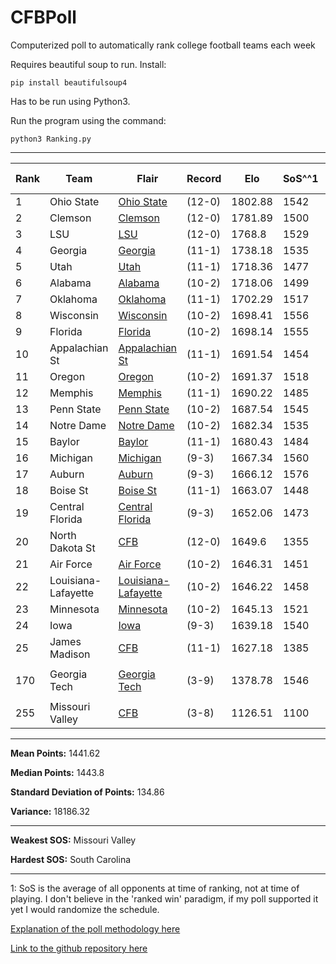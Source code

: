 # CFBPoll
Computerized poll to automatically rank college football teams each week

Requires beautiful soup to run. Install:

`pip install beautifulsoup4`

Has to be run using Python3.

Run the program using the command:

`python3 Ranking.py`

---

|Rank|Team|Flair|Record|Elo|SoS^^1|SoS Rank|Change|
|---|---|---|---|---|---|---|---|
|1|Ohio State|[Ohio State](#f/ohiostate)|(12-0)|1802.88|1542|24|N/A|
|2|Clemson|[Clemson](#f/clemson)|(12-0)|1781.89|1500|69|N/A|
|3|LSU|[LSU](#f/lsu)|(12-0)|1768.8|1529|36|N/A|
|4|Georgia|[Georgia](#f/georgia)|(11-1)|1738.18|1535|33|N/A|
|5|Utah|[Utah](#f/utah)|(11-1)|1718.36|1477|90|N/A|
|6|Alabama|[Alabama](#f/alabama)|(10-2)|1718.06|1499|73|N/A|
|7|Oklahoma|[Oklahoma](#f/oklahoma)|(11-1)|1702.29|1517|58|N/A|
|8|Wisconsin|[Wisconsin](#f/wisconsin)|(10-2)|1698.41|1556|7|N/A|
|9|Florida|[Florida](#f/florida)|(10-2)|1698.14|1555|9|N/A|
|10|Appalachian St|[Appalachian St](#f/appalachianstate)|(11-1)|1691.54|1454|109|N/A|
|11|Oregon|[Oregon](#f/oregon)|(10-2)|1691.37|1518|56|N/A|
|12|Memphis|[Memphis](#f/memphis)|(11-1)|1690.22|1485|82|N/A|
|13|Penn State|[Penn State](#f/pennstate)|(10-2)|1687.54|1545|19|N/A|
|14|Notre Dame|[Notre Dame](#f/notredame)|(10-2)|1682.34|1535|33|N/A|
|15|Baylor|[Baylor](#f/baylor)|(11-1)|1680.43|1484|84|N/A|
|16|Michigan|[Michigan](#f/michigan)|(9-3)|1667.34|1560|6|N/A|
|17|Auburn|[Auburn](#f/auburn)|(9-3)|1666.12|1576|2|N/A|
|18|Boise St|[Boise St](#f/boisestate)|(11-1)|1663.07|1448|115|N/A|
|19|Central Florida|[Central Florida](#f/ucf)|(9-3)|1652.06|1473|95|N/A|
|20|North Dakota St|[CFB](#f/cfb)|(12-0)|1649.6|1355|204|N/A|
|21|Air Force|[Air Force](#f/airforce)|(10-2)|1646.31|1451|113|N/A|
|22|Louisiana-Lafayette|[Louisiana-Lafayette](#f/louisiana)|(10-2)|1646.22|1458|105|N/A|
|23|Minnesota|[Minnesota](#f/minnesota)|(10-2)|1645.13|1521|51|N/A|
|24|Iowa|[Iowa](#f/iowa)|(9-3)|1639.18|1540|26|N/A|
|25|James Madison|[CFB](#f/cfb)|(11-1)|1627.18|1385|171|N/A|
||||||||
|170|Georgia Tech|[Georgia Tech](#f/georgiatech)|(3-9)|1378.78|1546|18|N/A|
||||||||
|255|Missouri Valley|[CFB](#f/cfb)|(3-8)|1126.51|1100|255|N/A|

---

**Mean Points:** 1441.62

**Median Points:** 1443.8

**Standard Deviation of Points:** 134.86

**Variance:** 18186.32

---

**Weakest SOS:** Missouri Valley

**Hardest SOS:** South Carolina

---

1: SoS is the average of all opponents at time of ranking, not at time of playing. I don't believe in the 'ranked win' paradigm, if my poll supported it yet I would randomize the schedule.

[Explanation of the poll methodology here](https://www.reddit.com/user/TehAlpacalypse/comments/dwfsfi/cfb_poll_30_oops/)

[Link to the github repository here](https://github.com/ChangedNameTo/CFBPoll)